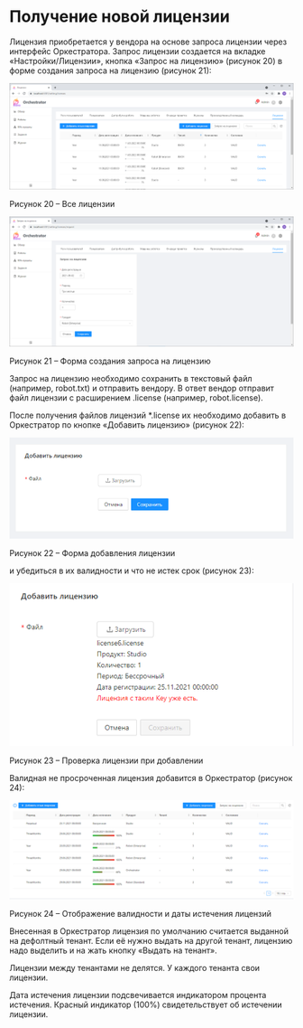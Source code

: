# Получение новой лицензии

Лицензия приобретается у вендора на основе запроса лицензии через интерфейс Оркестратора. Запрос лицензии создается на вкладке «Настройки/Лицензии», кнопка «Запрос на лицензию» (рисунок 20) в форме создания запроса на лицензию (рисунок 21):

![](<../../../.gitbook/assets/0 (6)>)

Рисунок 20 – Все лицензии

![](<../../../.gitbook/assets/1 (1)>)

Рисунок 21 – Форма создания запроса на лицензию

Запрос на лицензию необходимо сохранить в текстовый файл (например, robot.txt) и отправить вендору. В ответ вендор отправит файл лицензии с расширением .license (например, robot.license).

После получения файлов лицензий \*.license их необходимо добавить в Оркестратор по кнопке «Добавить лицензию» (рисунок 22):

![](../../../.gitbook/assets/2)

Рисунок 22 – Форма добавления лицензии

и убедиться в их валидности и что не истек срок (рисунок 23):

![](../../../.gitbook/assets/3)

Рисунок 23 – Проверка лицензии при добавлении

Валидная не просроченная лицензия добавится в Оркестратор (рисунок 24):

![](<../../../.gitbook/assets/4 (1)>)

Рисунок 24 – Отображение валидности и даты истечения лицензий

Внесенная в Оркестратор лицензия по умолчанию считается выданной на дефолтный тенант. Если её нужно выдать на другой тенант, лицензию надо выделить и на жать кнопку «Выдать на тенант».

Лицензии между тенантами не делятся. У каждого тенанта свои лицензии.

Дата истечения лицензии подсвечивается индикатором процента истечения. Красный индикатор (100%) свидетельствует об истечении лицензии.
